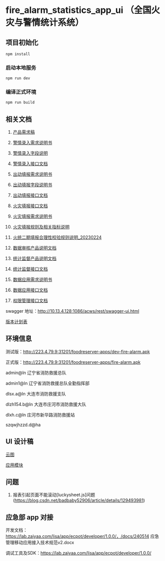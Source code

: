 # fire_alarm_statistics_app_ui （全国火灾与警情统计系统）

## 项目初始化

```sh
npm install
```

### 启动本地服务

```sh
npm run dev
```

### 编译正式环境

```sh
npm run build
```

## 相关文档

1. [产品需求稿](https://edho10.axshare.com)

2. [警情录入需求说明书](https://docs.qq.com/doc/DU0puVnBndkFHdHdx)

3. [警情录入字段说明](https://docs.qq.com/doc/DU2dhSEZIaUZ3YkRp)

4. [警情录入接口文档](https://docs.qq.com/doc/DRXJoVW1vRUxGdVN3)

5. [出动填报需求说明书](https://docs.qq.com/doc/DU1hQcXlFb1dMbGVm)

6. [出动填报字段说明书](https://docs.qq.com/doc/DU0VlbnBJVnN5RXBr)

7. [出动填报接口文档](https://docs.qq.com/doc/DRU5EbGhndFpIR0lL)

8. [火灾填报接口文档](https://docs.qq.com/doc/DRUJyZXNCem9NS05B)

9. [火灾填报需求说明书](https://docs.qq.com/doc/DU1ZCZnJTaWp1UnVw)

10. [火灾填报规则及相关指标说明](https://docs.qq.com/doc/DU1ltcHdRVUZGSlFP)

11. [火统二期填报合理性校验规则说明_20230224](https://docs.qq.com/sheet/DU1VCY0FCenR4S2Ni)

12. [数据审核产品说明文档](https://docs.qq.com/doc/DU2xIcnhIWEZBZkd4)

13. [统计监督产品说明文档](https://docs.qq.com/doc/DU1RkRVFNa3l3cUx5)

14. [统计监督接口文档](https://docs.qq.com/doc/DRURTQ0VSUkdxTXBK)

15. [数据应用需求说明书](https://docs.qq.com/doc/DU0R1dHllRllFbUFK)

16. [数据应用接口文档](https://docs.qq.com/doc/DRW5WR0JEZ2h2REJ6)

17. [权限管理接口文档](https://docs.qq.com/doc/DRUhkZlZ2dWNzZmx2)

swagger 地址：http://10.13.4.128:1086/acws/rest/swagger-ui.html

[版本计划表](https://docs.qq.com/sheet/DU2VBaW5lbGJkdFpy?tab=BB08J2)

## 环境信息

测试版：http://223.4.79.9:31201/foodreserver-apps/dev-fire-alarm.apk

正式版：http://223.4.79.9:31201/foodreserver-apps/fire-alarm.apk

admin@ln 辽宁省消防救援总队

admin1@ln 辽宁省消防救援总队全勤指挥部

dlsx.a@ln 大连市消防救援支队

dlzh154.b@ln 大连市庄河市消防救援大队

dlxh.c@ln  庄河市新华路消防救援站

szqwjhzzd.d@ha 

## UI 设计稿

[云图](https://lanhuapp.com/link/#/invite?sid=lxC2OM0a)

[应用模块](https://lanhuapp.com/link/#/invite?sid=lx058k10)

## 问题

1. 报表引起页面不能滚动[luckysheet.js]问题(https://blog.csdn.net/badbaby52906/article/details/129493981)

## 应急部 app 对接

开发文档：https://lab.zaiyaa.com/lisa/app/ecpot/developer/1.0.0/，/docs/240514 应急管理移动应用接入技术规范v2.docx

调试工具及SDK：https://lab.zaiyaa.com/lisa/app/ecpot/developer/1.0.0/
